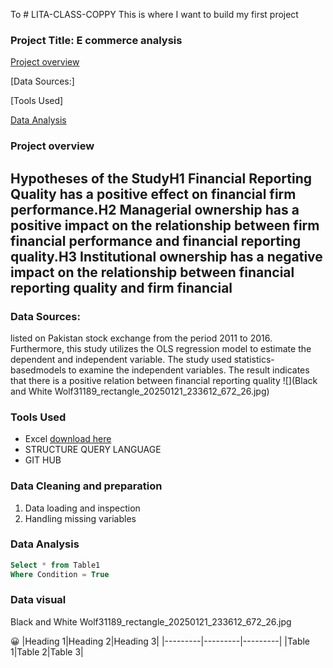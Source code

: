 To # LITA-CLASS-COPPY
This is where I want to build my first project 
### Project Title: E commerce analysis 

[Project overview](#project-overview) 

[Data Sources:] 

[Tools Used] 

[Data Analysis](#data-analysis) 

### Project overview 
Hypotheses of the StudyH1 Financial Reporting Quality has a positive effect on financial firm performance.H2  Managerial  ownership  has  a  positive  impact  on  the  relationship  between  firm  financial performance and financial reporting quality.H3  Institutional  ownership  has  a  negative  impact  on  the  relationship  between  financial                  reporting quality and firm financial 
---
### Data Sources:
listed  on  Pakistan  stock  exchange  from  the  period  2011  to 2016. Furthermore, this study utilizes the OLS regression model to estimate the dependent and   independent   variable.   The   study   used statistics-basedmodels   to   examine   the independent  variables.  The  result  indicates  that  there  is  a  positive  relation  between financial  reporting  quality 
![](Black and White Wolf31189_rectangle_20250121_233612_672_26.jpg) 
### Tools Used
- Excel [download here](http.microsoft.com) 
- STRUCTURE QUERY LANGUAGE 
- GIT HUB

### Data Cleaning and preparation
1. Data loading and inspection 
2. Handling missing variables

### Data Analysis 
```Sql
Select * from Table1
Where Condition = True
```
### Data visual 
Black and White Wolf31189_rectangle_20250121_233612_672_26.jpg

😀 
|Heading 1|Heading 2|Heading 3|
|---------|---------|---------|
|Table 1|Table 2|Table 3|

